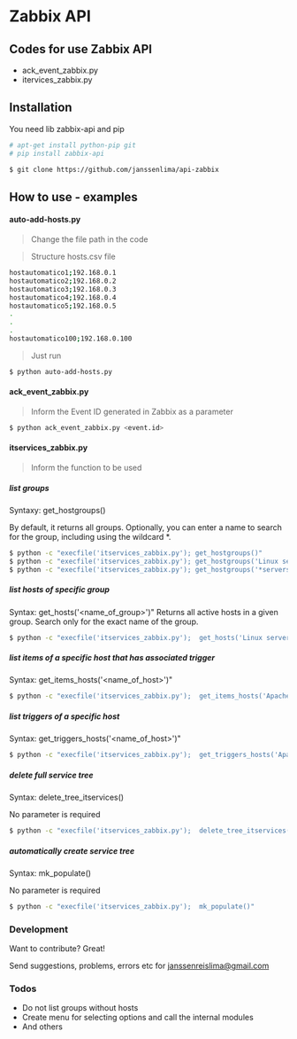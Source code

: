 # Zabbix API

## Codes for use Zabbix API
  - ack_event_zabbix.py
  - itervices_zabbix.py
   
## Installation

You need lib zabbix-api and pip

```sh
# apt-get install python-pip git
# pip install zabbix-api

$ git clone https://github.com/janssenlima/api-zabbix
```

## How to use - examples

#### auto-add-hosts.py
>Change the file path in the code

>Structure hosts.csv file

```sh
hostautomatico1;192.168.0.1
hostautomatico2;192.168.0.2
hostautomatico3;192.168.0.3
hostautomatico4;192.168.0.4
hostautomatico5;192.168.0.5
.
.
.
hostautomatico100;192.168.0.100
```

>Just run

```sh
$ python auto-add-hosts.py
```

#### ack_event_zabbix.py
>Inform the Event ID generated in Zabbix as a parameter

```sh
$ python ack_event_zabbix.py <event.id>
```
#### itservices_zabbix.py
>Inform the function to be used

##### list groups
Syntaxy: get_hostgroups()

By default, it returns all groups. Optionally, you can enter a name to search for the group, including using the wildcard *.
```sh
$ python -c "execfile('itservices_zabbix.py'); get_hostgroups()"
$ python -c "execfile('itservices_zabbix.py'); get_hostgroups('Linux servers')"
$ python -c "execfile('itservices_zabbix.py'); get_hostgroups('*servers*')"
```
##### list hosts of specific group
Syntax:  get_hosts('<name_of_group>')"
Returns all active hosts in a given group. Search only for the exact name of the group.
```sh
$ python -c "execfile('itservices_zabbix.py');  get_hosts('Linux servers')"
```
##### list items of a specific host that has associated trigger
Syntax:  get_items_hosts('<name_of_host>')"
```sh
$ python -c "execfile('itservices_zabbix.py');  get_items_hosts('Apache Web Server')"
```
##### list triggers of a specific host
Syntax:  get_triggers_hosts('<name_of_host>')"
```sh
$ python -c "execfile('itservices_zabbix.py');  get_triggers_hosts('Apache Web Server')"
```
##### delete full service tree
Syntax:  delete_tree_itservices()

No parameter is required
```sh
$ python -c "execfile('itservices_zabbix.py');  delete_tree_itservices()"
```
##### automatically create service tree
Syntax:  mk_populate()

No parameter is required
```sh
$ python -c "execfile('itservices_zabbix.py');  mk_populate()"
```

### Development

Want to contribute? Great!

Send suggestions, problems, errors etc for janssenreislima@gmail.com

### Todos

 - Do not list groups without hosts
 - Create menu for selecting options and call the internal modules
 - And others


